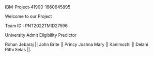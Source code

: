IBM-Project-41900-1660645895

Welcome to our Project

Team ID : PNT2022TMID27596

University Admit Eligibility Predictor

Rohan Jebaraj || John Brite || Princy Joshna Mary || Kanimozhi || Delani Rithi Selas ||.
